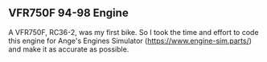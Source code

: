 ## VFR750F 94-98 Engine

A VFR750F, RC36-2, was my first bike. So I took the time and effort to code this engine for Ange's Engines Simulator (https://www.engine-sim.parts/) and make it as accurate as possible.
